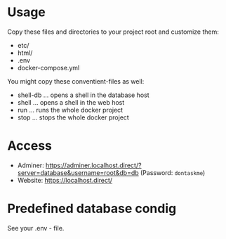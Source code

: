 Usage
========================================================================

Copy these files and directories to your project root and customize them:

- etc/
- html/
- .env
- docker-compose.yml

You might copy these conventient-files as well:

- shell-db ... opens a shell in the database host
- shell ... opens a shell in the web host
- run ... runs the whole docker project
- stop ... stops the whole docker project


Access
========================================================================

- Adminer: https://adminer.localhost.direct/?server=database&username=root&db=db (Password: `dontaskme`)
- Website: https://localhost.direct/


Predefined database condig
========================================================================

See your .env - file.
